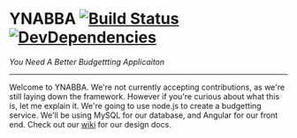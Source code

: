 # YNABBA [![Build Status](https://travis-ci.org/YUKV/YNABBA.svg?branch=master)](https://travis-ci.org/YUKV/YNABBA) [![DevDependencies](https://david-dm.org/YUKV/YNABBA.svg)](https://david-dm.org/YUKV/YNABBA)
_You Need A Better Budgettting Applicaiton_

-------------------------------------------------------------

Welcome to YNABBA. We're not currently accepting contributions, as we're still laying down the framework. However if you're curious about what this is, let me explain it. We're going to use node.js to create a budgetting service. We'll be using MySQL for our database, and Angular for our front end. Check out our [wiki](https://github.com/dLopreiato/YNABBA/wiki) for our design docs.
